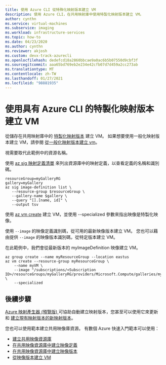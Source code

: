 ```yaml
---
title: 使用 Azure CLI 從特殊化映射版本建立 VM
description: 使用 Azure CLI，在共用映射庫中使用特製化映射版本建立 VM。
author: cynthn
ms.service: virtual-machines
ms.subservice: imaging
ms.workload: infrastructure-services
ms.topic: how-to
ms.date: 04/23/2020
ms.author: cynthn
ms.reviewer: akjosh
ms.custom: devx-track-azurecli
ms.openlocfilehash: dedefcd18a2860bbcae9a0ac6b5b07550d9cbf3f
ms.sourcegitcommit: aaa65bd769eb2e234e42cfb07d7d459a2cc273ab
ms.translationtype: MT
ms.contentlocale: zh-TW
ms.lasthandoff: 01/27/2021
ms.locfileid: "98881935"
---
```

# <a name="create-a-vm-using-a-specialized-image-version-with-the-azure-cli"></a>使用具有 Azure CLI 的特製化映射版本建立 VM

從儲存在共用映射庫中的 [特製化映射版本](./shared-image-galleries.md#generalized-and-specialized-images) 建立 VM。 如果想要使用一般化映射版本建立 VM，請參閱 [從一般化映射版本建立 vm](vm-generalized-image-version-cli.md)。

視需要取代此範例中的資源名稱。 

使用 [az sig 映射定義清單](/cli/azure/sig/image-definition#az-sig-image-definition-list) 來列出資源庫中的映射定義，以查看定義的名稱和識別碼。

```azurecli-interactive 
resourceGroup=myGalleryRG
gallery=myGallery
az sig image-definition list \
   --resource-group $resourceGroup \
   --gallery-name $gallery \
   --query "[].[name, id]" \
   --output tsv
```

使用 [az vm create](/cli/azure/vm#az-vm-create) 建立 VM，並使用 --specialized 參數來指出映像是特製化映像。 

使用 `--image` 的映像定義識別碼，從可用的最新映像版本建立 VM。 您也可以藉由提供 `--image` 的映像版本識別碼，從特定版本建立 VM。 

在此範例中，我們會從最新版本的 myImageDefinition 映像建立 VM。

```azurecli
az group create --name myResourceGroup --location eastus
az vm create --resource-group myResourceGroup \
    --name myVM \
    --image "/subscriptions/<Subscription ID>/resourceGroups/myGalleryRG/providers/Microsoft.Compute/galleries/myGallery/images/myImageDefinition" \
    --specialized
```


## <a name="next-steps"></a>後續步驟
[Azure 映射產生器 (預覽版) ](./image-builder-overview.md) 可協助自動建立映射版本，您甚至可以使用它來更新和 [建立現有映射版本的新映射版本](./linux/image-builder-gallery-update-image-version.md)。 

您也可以使用範本建立共用映像庫資源。 有數個 Azure 快速入門範本可以使用： 

- [建立共用映像資源庫](https://azure.microsoft.com/resources/templates/101-sig-create/)
- [在共用映像資源庫中建立映像定義](https://azure.microsoft.com/resources/templates/101-sig-image-definition-create/)
- [在共用映像資源庫中建立映像版本](https://azure.microsoft.com/resources/templates/101-sig-image-version-create/)
- [從映像版本建立 VM](https://azure.microsoft.com/resources/templates/101-vm-from-sig/)